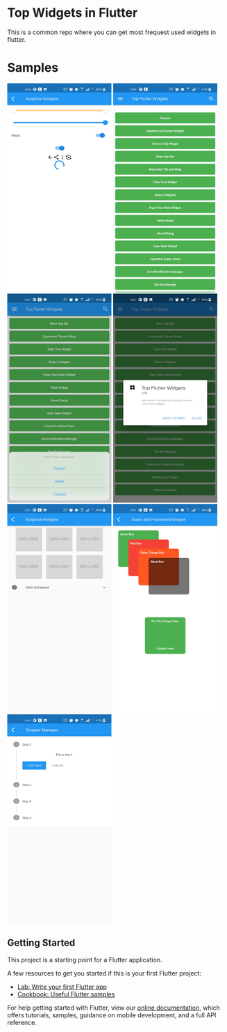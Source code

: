 # Top Widgets in Flutter

This is a common repo where you can get most frequest used widgets in flutter.

# Samples

<img src="https://raw.githubusercontent.com/shakiz/flutter_top_widgets/master/assets/screenshots/image_1.jpg" width="240" height="480">
<img src="https://raw.githubusercontent.com/shakiz/flutter_top_widgets/master/assets/screenshots/image_2.jpg" width="240" height="480">
<img src="https://raw.githubusercontent.com/shakiz/flutter_top_widgets/master/assets/screenshots/image_3.jpg" width="240" height="480">
<img src="https://raw.githubusercontent.com/shakiz/flutter_top_widgets/master/assets/screenshots/image_4.jpg" width="240" height="480">
<img src="https://raw.githubusercontent.com/shakiz/flutter_top_widgets/master/assets/screenshots/image_5.jpg" width="240" height="480">
<img src="https://raw.githubusercontent.com/shakiz/flutter_top_widgets/master/assets/screenshots/image_6.jpg" width="240" height="480">
<img src="https://raw.githubusercontent.com/shakiz/flutter_top_widgets/master/assets/screenshots/image_7.jpg" width="240" height="480">

## Getting Started

This project is a starting point for a Flutter application.

A few resources to get you started if this is your first Flutter project:

- [Lab: Write your first Flutter app](https://flutter.dev/docs/get-started/codelab)
- [Cookbook: Useful Flutter samples](https://flutter.dev/docs/cookbook)

For help getting started with Flutter, view our
[online documentation](https://flutter.dev/docs), which offers tutorials,
samples, guidance on mobile development, and a full API reference.
